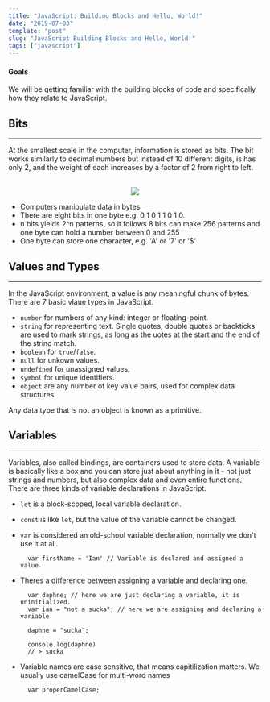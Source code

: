 ```yaml
---
title: "JavaScript: Building Blocks and Hello, World!"
date: "2019-07-03"
template: "post"
slug: "JavaScript Building Blocks and Hello, World!"
tags: ["javascript"]
---
```


#### Goals ####
We will be getting familiar with the building blocks of code and specifically how they relate to JavaScript.

## Bits ##
***
At the smallest scale in the computer, information is stored as bits. The bit works similarly to decimal numbers but instead of 10 different digits, is has only 2, and the weight of each increases by a factor of 2 from right to left.

<br />
<div style="text-align: center;">
    <img src="https://media.giphy.com/media/VD5OUTaiFWsF1cp9Wl/giphy.gif#bit-counter" />
</div>

* Computers manipulate data in bytes
* There are eight bits in one byte e.g. 0 1 0 1 1 0 1 0.
* n bits yields 2^n patterns, so it follows 8 bits can make 256 patterns and one byte can hold a number between 0 and 255
* One byte can store one character, e.g. 'A' or '7' or '$'


## Values and Types ##
***
In the JavaScript environment, a value is any meaningful chunk of bytes. There are 7 basic vlaue types in JavaScript.
* `number` for numbers of any kind: integer or floating-point.
* `string` for representing text. Single quotes, double quotes or backticks are used to mark strings, as long as the uotes at the start and the end of the string match.
* `boolean` for `true`/`false`.
* `null` for unkown values.
* `undefined` for unassigned values.
* `symbol` for unique identifiers.
* `object` are any number of key value pairs, used for complex data structures.

Any data type that is not an object is known as a primitive.

## Variables ##
***
Variables, also called bindings, are containers used to store data. A variable is basically like a box and you can store just about anything in it - not just strings and numbers, but also complex data and even entire functions.. There are three kinds of variable declarations in JavaScript.
* `let` is a block-scoped, local variable declaration.
* `const` is like `let`, but the value of the variable cannot be changed.
* `var` is considered an old-school variable declaration, normally we don't use it at all.

        var firstName = 'Ian' // Variable is declared and assigned a value.

* Theres a difference between assigning a variable and declaring one.

        var daphne; // here we are just declaring a variable, it is uninitialized.
        var ian = "not a sucka"; // here we are assigning and declaring a variable.

        daphne = "sucka";

        console.log(daphne)
        // > sucka
* Variable names are case sensitive, that means capitilization matters. We usually use camelCase for multi-word names

        var properCamelCase;